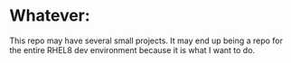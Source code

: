 # Whatever:

This repo may have several small projects.  It may end up being a repo for the entire RHEL8 dev environment because it is what I want to do.
